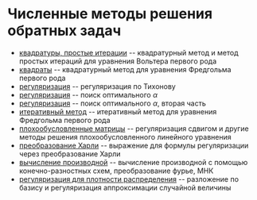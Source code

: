 # Численные методы решения обратных задач

- [квадратуры, простые итерации](_09_09_23.ipynb) -- квадратурный метод и метод простых итераций для уравнения Вольтера первого рода
- [квадраты](_09_16_23.ipynb) -- квадратурный метод для уравнения Фредгольма первого рода
- [регуляризация](_09_23_23.ipynb) -- регуляризация по Тихонову
- [регуляризация](_09_39_23.ipynb) -- поиск оптимального $\alpha$
- [регуляризация](_10_07_23.ipynb) -- поиск оптимального $\alpha$, вторая часть
- [итеративный метод](_10_14_23.ipynb) -- итеративный метод для уравнения Фредгольма первого рода
- [плохообусловленные матрицы](_10_21_23.ipynb) -- регуляризация сдвигом и другие методы решения плохообусловленного линейного уравнения
- [преобразование Харли](_10_28_23.pdf) -- выражение для формулы регуляризации через преобразование Харли
- [вычисление производной](_11_11_23.ipynb) -- вычисление производной с помощью конечно-разностных схем, преобразование фурье, МНК
- [регуляризация для плотности распределения](_18_11_23.ipynb) -- разложение по базису и регуляризация аппроксимации случайной величины
